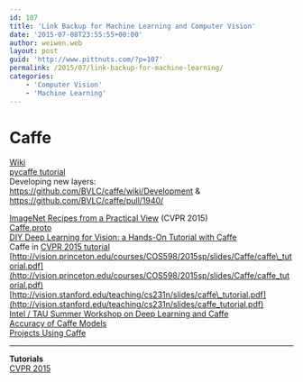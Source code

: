 ```yaml
---
id: 107
title: 'Link Backup for Machine Learning and Computer Vision'
date: '2015-07-08T23:55:55+00:00'
author: weiwen.web
layout: post
guid: 'http://www.pittnuts.com/?p=107'
permalink: /2015/07/link-backup-for-machine-learning/
categories:
    - 'Computer Vision'
    - 'Machine Learning'
---
```


# Caffe

[Wiki](https://github.com/BVLC/caffe/wiki)  
[pycaffe tutorial](http://nbviewer.ipython.org/github/BVLC/caffe/tree/tutorial/examples/)  
Developing new layers:  
<https://github.com/BVLC/caffe/wiki/Development> &amp; <https://github.com/BVLC/caffe/pull/1940/>

[ImageNet Recipes from a Practical View](http://image-net.org/tutorials/cvpr2015/getting_started.pdf) (CVPR 2015)  
[Caffe.proto](https://github.com/BVLC/caffe/blob/master/src/caffe/proto/caffe.proto)  
[DIY Deep Learning for Vision: a Hands-On Tutorial with Caffe](https://docs.google.com/presentation/d/1UeKXVgRvvxg9OUdh_UiC5G71UMscNPlvArsWER41PsU/edit#slide=id.p)  
Caffe in [CVPR 2015 tutorial](https://docs.google.com/presentation/d/1TI4TbU1NaKdPG0VRMhQjW8hsKdnjwx3StjhCZ5ZT5UM/edit#slide=id.g7569f7be5_1_0)  
[http://vision.princeton.edu/courses/COS598/2015sp/slides/Caffe/caffe\_tutorial.pdf](http://vision.princeton.edu/courses/COS598/2015sp/slides/Caffe/caffe_tutorial.pdf)  
[http://vision.stanford.edu/teaching/cs231n/slides/caffe\_tutorial.pdf](http://vision.stanford.edu/teaching/cs231n/slides/caffe_tutorial.pdf)  
[Intel / TAU Summer Workshop on Deep Learning and Caffe](http://courses.cs.tau.ac.il/Caffe_workshop/Bootcamp/)  
[Accuracy of Caffe Models](https://github.com/BVLC/caffe/wiki/Models-accuracy-on-ImageNet-2012-val)  
[Projects Using Caffe](https://github.com/BVLC/caffe/wiki/Related-Projects)

- - - - - -

**Tutorials**  
[CVPR 2015](http://www.pamitc.org/cvpr15/tutorials.php)
